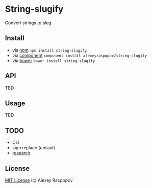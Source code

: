 # String-slugify

Convert strings to slug

## Install

 * via [npm](https://npmjs.org) `npm install string-slugify`
 * via [component](http://component.io) `component install alexeyraspopov/string-slugify`
 * via [bower](http://bower.io) `bower install string-slugify`

## API

TBD

## Usage

TBD

## TODO

 - CLI
 - sign replace (umlaut)
 - [research](http://stackoverflow.com/questions/8991908/how-do-i-enhance-slugify-to-handle-camel-case)

## License

[MIT License](http://en.wikipedia.org/wiki/MIT_License) (c) Alexey Raspopov
